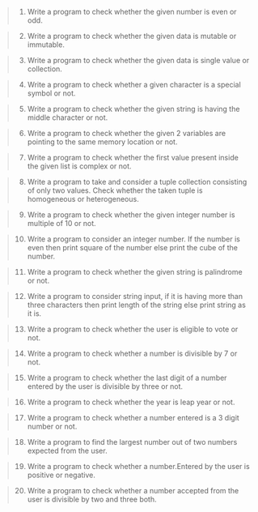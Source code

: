 > 1. Write a program to check whether the given number is even or odd.

> 2. Write a program to check whether the given data is mutable or immutable.

> 3. Write a program to check whether the given data is single value or collection.

> 4. Write a program to check whether a given character is a special symbol or not.

> 5. Write a program to check whether the given string is having the middle character or not.

> 6. Write a program to check whether the given 2 variables are pointing to the same memory location or not.

> 7. Write a program to check whether the first value present inside the given list is complex or not.

> 8. Write a program to take and consider a tuple collection consisting of only two values. Check whether the taken tuple is homogeneous or heterogeneous.

> 9. Write a program to check whether the given integer number is multiple of 10 or not.

> 10. Write a program to consider an integer number. If the number is even then print square of the number else print the cube of the number.

> 11. Write a program to check whether the given string is palindrome or not.

> 12. Write a program to consider string input, if it is having more than three characters then print length of the string else print string as it is.

> 13. Write a program to check whether the user is eligible to vote or not.

> 14. Write a program to check whether a number is divisible by 7 or not.

> 15. Write a program to check whether the last digit of a number entered by the user is divisible by three or not.

> 16. Write a program to check whether the year is leap year or not.

> 17. Write a program to check whether a number entered is a 3 digit number or not.

> 18. Write a program to find the largest number out of two numbers expected from the user.

> 19. Write a program to check whether a number.Entered by the user is positive or negative.

> 20. Write a program to check whether a number accepted from the user is divisible by two and three both.

